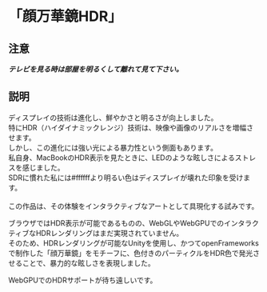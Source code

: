 # 「顔万華鏡HDR」

## 注意

***テレビを見る時は部屋を明るくして離れて見て下さい。***


## 説明

ディスプレイの技術は進化し、鮮やかさと明るさが向上しました。<br>
特にHDR（ハイダイナミックレンジ）技術は、映像や画像のリアルさを増幅させます。<br>
しかし、この進化には強い光による暴力性という側面もあります。<br>
私自身、MacBookのHDR表示を見たときに、LEDのような眩しさによるストレスを感じました。<br>
SDRに慣れた私には#ffffffより明るい色はディスプレイが壊れた印象を受けます。<br>
<br>
この作品は、その体験をインタラクティブなアートとして具現化する試みです。

ブラウザではHDR表示が可能であるものの、WebGLやWebGPUでのインタラクティブなHDRレンダリングはまだ実現されていません。<br>
そのため、HDRレンダリングが可能なUnityを使用し、かつてopenFrameworksで制作した「顔万華鏡」をモチーフに、色付きのパーティクルをHDR色で発光させることで、暴力的な眩しさを表現しました。

WebGPUでのHDRサポートが待ち遠しいです。
